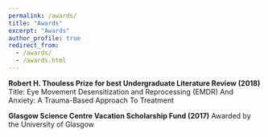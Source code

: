 ```yaml
---
permalink: /awards/
title: "Awards"
excerpt: "Awards"
author_profile: true
redirect_from: 
  - /awards/
  - /awards.html
---
```


**Robert H. Thouless Prize for best Undergraduate Literature Review (2018)**
Title: Eye Movement Desensitization and Reprocessing (EMDR) And Anxiety: A Trauma-Based Approach To Treatment



**Glasgow Science Centre Vacation Scholarship Fund (2017)**
Awarded by the University of Glasgow
